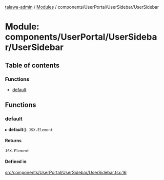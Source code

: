 [talawa-admin](../README.md) / [Modules](../modules.md) / components/UserPortal/UserSidebar/UserSidebar

# Module: components/UserPortal/UserSidebar/UserSidebar

## Table of contents

### Functions

- [default](components_UserPortal_UserSidebar_UserSidebar.md#default)

## Functions

### default

▸ **default**(): `JSX.Element`

#### Returns

`JSX.Element`

#### Defined in

[src/components/UserPortal/UserSidebar/UserSidebar.tsx:16](https://github.com/KryptonANSHU/talawa-admin/blob/5a625c7/src/components/UserPortal/UserSidebar/UserSidebar.tsx#L16)
